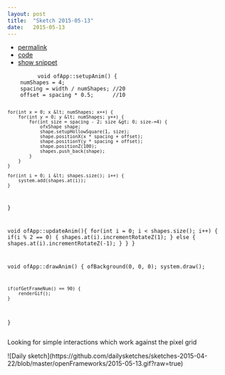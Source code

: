 ```yaml
---
layout: post
title:  "Sketch 2015-05-13"
date:   2015-05-13
---
```

<div class="code">
    <ul>
		<li><a href="{% post_url 2015-05-13-sketch %}">permalink</a></li>
		<li><a href="https://github.com/dailysketches/dailySketches/tree/master/sketches/2015-05-13">code</a></li>
		<li><a href="#" class="snippet-button">show snippet</a></li>
	</ul>
    <pre class="snippet">
        <code class="cpp">void ofApp::setupAnim() {
    numShapes = 4;
    spacing = width / numShapes; //20
    offset = spacing * 0.5;      //10
    
    for(int x = 0; x &lt; numShapes; x++) {
        for(int y = 0; y &lt; numShapes; y++) {
            for(int size = spacing - 2; size &gt; 0; size-=4) {
                ofxShape shape;
                shape.setupHollowSquare(1, size);
                shape.positionX(x * spacing + offset);
                shape.positionY(y * spacing + offset);
                shape.positionZ(100);
                shapes.push_back(shape);
            }
        }
    }
    
    for(int i = 0; i &lt; shapes.size(); i++) {
        system.add(shapes.at(i));
    }
}

void ofApp::updateAnim(){
    for(int i = 0; i &lt; shapes.size(); i++) {
        if(i % 2 == 0) {
            shapes.at(i).incrementRotateZ(1);
        } else {
            shapes.at(i).incrementRotateZ(-1);
        }
    }
}

void ofApp::drawAnim() {
    ofBackground(0, 0, 0);
    system.draw();
    
    if(ofGetFrameNum() == 90) {
        renderGif();
    }
}</code>
    </pre>
</div>
<p class="description">Looking for simple interactions which work against the pixel grid</p>
![Daily sketch](https://github.com/dailysketches/sketches-2015-04-22/blob/master/openFrameworks/2015-05-13.gif?raw=true)
